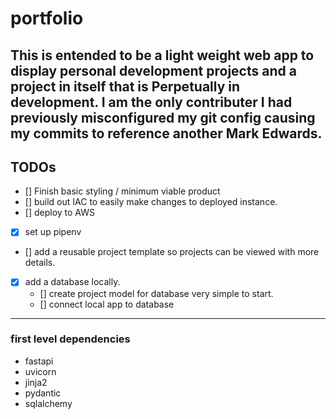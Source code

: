 # portfolio
This is entended to be a light weight web app to display personal development projects and a project in itself that is Perpetually in development.
I am the only contributer I had previously misconfigured my git config causing my commits to reference another Mark Edwards.
---

## TODOs
- [] Finish basic styling / minimum viable product
- [] build out IAC to easily make changes to deployed instance.
- [] deploy to AWS
- [x] set up pipenv
- [] add a reusable project template so projects can be viewed with more details.
- [x] add a database locally.
    - [] create project model for database very simple to start. 
    - [] connect local app to database

---

### first level dependencies
- fastapi
- uvicorn
- jinja2
- pydantic
- sqlalchemy

